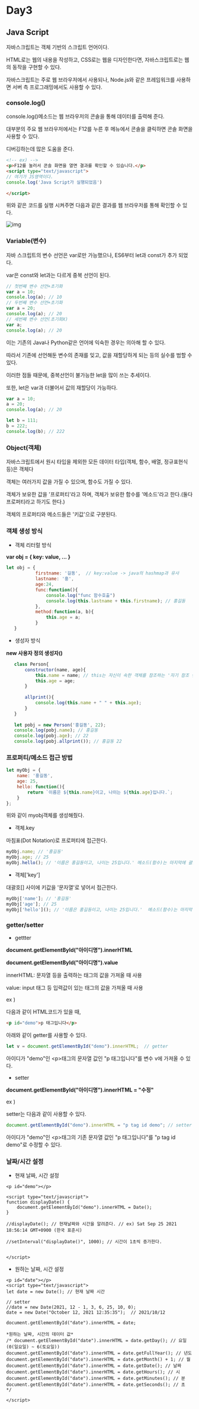 # Day3

## Java Script

자바스크립트는 객체 기반의 스크립트 언어이다.

HTML로는 웹의 내용을 작성하고, CSS로는 웹을 디자인한다면, 자바스크립트로는 웹의 동작을 구현할 수 있다.

자바스크립트는 주로 웹 브라우저에서 사용되나, Node.js와 같은 프레임워크를 사용하면 서버 측 프로그래밍에서도 사용할 수 있다.

### console.log()

console.log()메소드는 웹 브라우저의 콘솔을 통해 데이터를 출력해 준다.

대부분의 주요 웹 브라우저에서는 F12를 누른 후 메뉴에서 콘솔을 클릭하면 콘솔 화면을 사용할 수 있다.

디버깅하는데 많은 도움을 준다.

```html
<!-- ex) -->
<p>F12를 눌러서 콘솔 화면을 열면 결과를 확인할 수 있습니다.</p>
<script type="text/javascript">
// 여기가 JS영역이다.
console.log('Java Script가 실행되었음')
 
</script>
```

위와 같은 코드를 실행 시켜주면 다음과 같은 결과를 웹 브라우저를 통해 확인할 수 있다.

![img](../../Users/alg75/OneDrive/%EB%B0%94%ED%83%95%20%ED%99%94%EB%A9%B4/%EA%B1%B4%ED%9D%AC/images/scode=mtistory2&fname=https%253A%252F%252Fblog.kakaocdn.net%252Fdn%252FcggwPE%252FbtrfZqiivsv%252FkTdiKsvySelHfbOphH8V5k%252Fimg-16325679713911.png)

### Variable(변수)

자바 스크립트의 변수 선언은 var로만 가능했으나, ES6부터 let과 const가 추가 되었다.

var은 const와 let과는 다르게 중복 선언이 된다.

```javascript
// 첫번째 변수 선언+초기화 
var a = 10; 
console.log(a); // 10 
// 두번째 변수 선언+초기화 
var a = 20; 
console.log(a); // 20 
// 세번째 변수 선언(초기화X) 
var a; 
console.log(a); // 20
```

이는 기존의 Java나 Python같은 언어에 익숙한 경우는 의아해 할 수 있다.

따라서 기존에 선언해둔 변수의 존재를 잊고, 값을 재할당하게 되는 등의 실수를 범할 수 있다.

이러한 점들 때문에, 중복선언이 불가능한 let을 많이 쓰는 추세이다.

또한, let은 var과 더불어서 값의 재할당이 가능하다.

```javascript
var a = 10; 
a = 20; 
console.log(a); // 20 

let b = 111; 
b = 222; 
console.log(b); // 222
```

### Object(객체)

자바스크립트에서 원시 타입을 제외한 모든 데이터 타입(객체, 함수, 배열, 정규표현식 등)은 객체다

객체는 여러가지 값을 가질 수 있으며, 함수도 가질 수 있다.

객체가 보유한 값을 '프로퍼티'라고 하며, 객체가 보유한 함수를 '메소드'라고 한다.(둘다 프로퍼티라고 하기도 한다.)

객체의 프로퍼티와 메소드들은 '키값'으로 구분된다.

### 객체 생성 방식

* 객체 리터럴 방식

**var obj = { key: value, ... }**

```javascript
let obj = {
		   firstname: '길동',  // key:value -> java의 hashmap과 유사 
		   lastname: '홍',
		   age:24,
		   func:function(){
			   console.log("func 함수호출")
			   console.log(this.lastname + this.firstname); // 홍길동
		   },
		   method:function(a, b){
			   this.age = a;
		   }	   
   }
```

* 생성자 방식

**new 사용자 정의 생성자()**

```javascript
   class Person{
	   constructor(name, age){
		   this.name = name; // this는 자신이 속한 객체를 참조하는 '자기 참조 변수'다.
		   this.age = age;
	   }
	   
	   allprint(){
		   console.log(this.name + " " + this.age);
	   }
   }
   
   let pobj = new Person('홍길동', 22);
   console.log(pobj.name); // 홍길동
   console.log(pobj.age); // 22
   console.log(pobj.allprint()); // 홍길동 22
```

### 프로퍼티/메소드 접근 방법

```javascript
let myObj = { 
    name: '홍길동', 
    age: 25, 
    hello: function(){ 
        return `이름은 ${this.name}이고, 나이는 ${this.age}입니다.`; 
    } 
}; 
```

위와 같이 myobj객체를 생성해줬다.

* 객체.key

마침표(Dot Notation)로 프로퍼티에 접근한다.

```javascript
myObj.name; // '홍길동' 
myObj.age; // 25 
myObj.hello(); // '이름은 홍길동이고, 나이는 25입니다.' 메소드(함수)는 마지막에 괄호를 꼭 붙여서 호출해야한다.
```

* 객체['key']

대괄호[] 사이에 키값을 '문자열'로 넣어서 접근한다.

```javascript
myObj['name']; // '홍길동' 
myObj['age']; // 25 
myObj['hello'](); // '이름은 홍길동이고, 나이는 25입니다.'  메소드(함수)는 마지막에 괄호를 꼭 붙여서 호출해야한다.
```

### getter/setter

* gettter

**document.getElementById("아이디명").innerHTML**

**document.getElementById("아이디명").value**

innerHTML: 문자열 등을 출력하는 태그의 값을 가져올 때 사용

value: input 태그 등 입력값이 있는 태그의 값을 가져올 때 사용

ex )

다음과 같이 HTML코드가 있을 때,

```html
<p id="demo">p 태그입니다</p>
```

아래와 같이 getter를 사용할 수 있다.

```javascript
let v = document.getElementById("demo").innerHTML;  // getter
```

아이디가 "demo"인 \<p\>태그의 문자열 값인 "p 태그입니다"를 변수 v에 가져올 수 있다. 

* setter

**document.getElementById("아이디명").innerHTML = "수정"**

ex )

setter는 다음과 같이 사용할 수 있다.

```javascript
document.getElementById("demo").innerHTML = "p tag id demo"; // setter
```

아이디가 "demo"인 \<p\>태그의 기존 문자열 값인 "p 태그입니다"를 "p tag id demo"로 수정할 수 있다.

### 날짜/시간 설정

* 현재 날짜, 시간 설정

```
<p id="demo"></p>

<script type="text/javascript">
function displayDate() {
	document.getElementById("demo").innerHTML = Date();
}

//displayDate(); // 현재날짜와 시간을 알려준다. // ex) Sat Sep 25 2021 18:56:14 GMT+0900 (한국 표준시)

//setInterval("displayDate()", 1000); // 시간이 1초씩 증가한다.


</script>
```

* 원하는 날짜, 시간 설정

```
<p id="date"></p>
<script type="text/javascript">
let date = new Date(); // 현재 날짜 시간

// setter
//date = new Date(2021, 12 - 1, 3, 6, 25, 10, 0);
date = new Date("October 12, 2021 12:35:35");  // 2021/10/12

document.getElementById("date").innerHTML = date;

*원하는 날짜, 시간의 데이터 값*
/* document.getElementById("date").innerHTML = date.getDay(); // 요일(0(일요일) ~ 6(토요일))
document.getElementById("date").innerHTML = date.getFullYear(); // 년도
document.getElementById("date").innerHTML = date.getMonth() + 1; // 월
document.getElementById("date").innerHTML = date.getDate(); // 날짜
document.getElementById("date").innerHTML = date.getHours(); // 시
document.getElementById("date").innerHTML = date.getMinutes(); // 분
document.getElementById("date").innerHTML = date.getSeconds(); // 초 */

</script>
```

